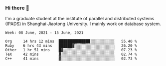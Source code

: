### Hi there 👋

I'm a graduate student at the institute of parallel and distributed systems (IPADS) in Shanghai Jiaotong University. I mainly work on database system.

<!--START_SECTION:waka-->
```text
Week: 08 June, 2021 - 15 June, 2021

Org     14 hrs 12 mins  ██████████████░░░░░░░░░░░   55.40 % 
Ruby    6 hrs 43 mins   ██████▓░░░░░░░░░░░░░░░░░░   26.20 % 
Other   1 hr 51 mins    █▓░░░░░░░░░░░░░░░░░░░░░░░   07.23 % 
TeX     42 mins         ▓░░░░░░░░░░░░░░░░░░░░░░░░   02.74 % 
C++     41 mins         ▓░░░░░░░░░░░░░░░░░░░░░░░░   02.73 % 
```
<!--END_SECTION:waka-->

<!--
**yqmmm/yqmmm** is a ✨ _special_ ✨ repository because its `README.md` (this file) appears on your GitHub profile.

Here are some ideas to get you started:

- 🔭 I’m currently working on ...
- 🌱 I’m currently learning ...
- 👯 I’m looking to collaborate on ...
- 🤔 I’m looking for help with ...
- 💬 Ask me about ...
- 📫 How to reach me: ...
- 😄 Pronouns: ...
- ⚡ Fun fact: ...
-->
